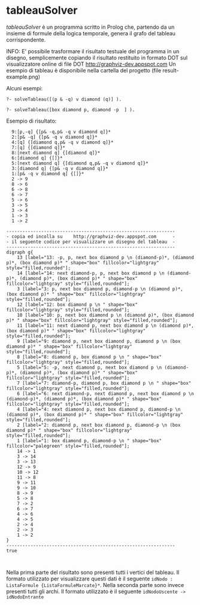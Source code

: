 tableauSolver
=============


*tableauSolver* è un programma scritto in Prolog che, partendo da un insieme di formule della logica temporale, genera il grafo del tableau corrispondente.

INFO: E' possibile trasformare il risultato testuale del programma in un disegno, semplicemente copiando il risultato restituito in formato DOT sul visualizzatore online di file DOT http://graphviz-dev.appspot.com
Un esempio di tableau è disponibile nella cartella del progetto (file result-example.png)


Alcuni esempi:

`?- solveTableau([(p & -q) v diamond (q)] ).`


`?- solveTableau([box diamond p, diamond -p  ] ).`




Esempio di risultato:
````
  9:[p,-q] {[p& -q,p& -q v diamond q]}* 
  2:[p& -q] {[p& -q v diamond q]}* 
  4:[q] {[diamond q,p& -q v diamond q]}* 
  7:[q] {[diamond q]}* 
  8:[next diamond q] {[diamond q]}* 
  6:[diamond q] {[]}* 
  5:[next diamond q] {[diamond q,p& -q v diamond q]}* 
  3:[diamond q] {[p& -q v diamond q]}* 
  1:[p& -q v diamond q] {[]}* 
  2 -> 9
  8 -> 6
  6 -> 8
  6 -> 7
  5 -> 6
  3 -> 5
  3 -> 4
  1 -> 3
  1 -> 2
  
---------------------------------------------------------------
- copia ed incolla su    http://graphviz-dev.appspot.com      -
- il seguente codice per visualizzare un disegno del tableau  -
---------------------------------------------------------------
digraph g{
	13 [label="13: -p, p, next box diamond p \n (diamond-p)*, (diamond p)*, (box diamond p)* " shape="box" fillcolor="lightgray" style="filled,rounded"];
	14 [label="14: next diamond-p, p, next box diamond p \n (diamond-p)*, (diamond p)*, (box diamond p)* " shape="box" fillcolor="lightgray" style="filled,rounded"];
	3 [label="3: p, next box diamond p, diamond-p \n (diamond p)*, (box diamond p)* " shape="box" fillcolor="lightgray" style="filled,rounded"];
	12 [label="12: box diamond p \n " shape="box" fillcolor="lightgray" style="filled,rounded"];
	10 [label="10: p, next box diamond p \n (diamond p)*, (box diamond p)* " shape="box" fillcolor="lightgray" style="filled,rounded"];
	11 [label="11: next diamond p, next box diamond p \n (diamond p)*, (box diamond p)* " shape="box" fillcolor="lightgray" style="filled,rounded"];
	9 [label="9: diamond p, next box diamond p, diamond p \n (box diamond p)* " shape="box" fillcolor="lightgray" style="filled,rounded"];
	8 [label="8: diamond p, box diamond p \n " shape="box" fillcolor="lightgray" style="filled,rounded"];
	5 [label="5: -p, next diamond p, next box diamond p \n (diamond-p)*, (diamond p)*, (box diamond p)* " shape="box" fillcolor="lightgray" style="filled,rounded"];
	7 [label="7: diamond-p, diamond p, box diamond p \n " shape="box" fillcolor="lightgray" style="filled,rounded"];
	6 [label="6: next diamond-p, next diamond p, next box diamond p \n (diamond-p)*, (diamond p)*, (box diamond p)* " shape="box" fillcolor="lightgray" style="filled,rounded"];
	4 [label="4: next diamond p, next box diamond p, diamond-p \n (diamond p)*, (box diamond p)* " shape="box" fillcolor="lightgray" style="filled,rounded"];
	2 [label="2: diamond p, next box diamond p, diamond-p \n (box diamond p)* " shape="box" fillcolor="lightgray" style="filled,rounded"];
	1 [label="1: box diamond p, diamond-p \n " shape="box" fillcolor="palegreen" style="filled,rounded"];
	14 -> 1
	3 -> 14
	3 -> 13
	12 -> 9
	10 -> 12
	11 -> 8
	9 -> 11
	9 -> 10
	8 -> 9
	5 -> 8
	7 -> 2
	6 -> 7
	4 -> 6
	4 -> 5
	2 -> 4
	2 -> 3
	1 -> 2
}
---------------------------------------------------------------
true 
  
  
````

  Nella prima parte del risultato sono presenti tutti i vertici del tableau. Il formato utilizzato per visualizzare questi dati è il seguente `idNodo : ListaFormule {ListaFormuleMarcate}*`. Nella seconda parte sono invece presenti tutti gli archi. Il formato utilizzato è il seguente
  `idNodoUscente -> idNodoEntrante`
